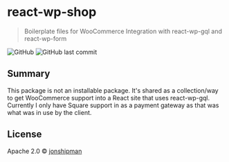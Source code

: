 # react-wp-shop

> Boilerplate files for WooCommerce Integration with react-wp-gql and react-wp-form

![GitHub](https://img.shields.io/github/license/jonshipman/react-wp-shop) ![GitHub last commit](https://img.shields.io/github/last-commit/jonshipman/react-wp-shop)

## Summary

This package is not an installable package. It's shared as a collection/way to get WooCommerce support into a React site that uses react-wp-gql. Currently I only have Square support in as a payment gateway as that was what was in use by the client.

## License

Apache 2.0 © [jonshipman](https://github.com/jonshipman)
